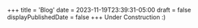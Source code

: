+++
title = 'Blog'
date = 2023-11-19T23:39:31-05:00
draft = false
displayPublishedDate = false
+++
Under Construction :)
